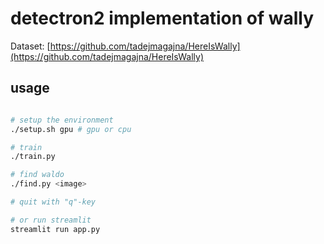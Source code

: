 # detectron2 implementation of wally

Dataset: [https://github.com/tadejmagajna/HereIsWally](https://github.com/tadejmagajna/HereIsWally)

## usage
```bash

# setup the environment
./setup.sh gpu # gpu or cpu

# train
./train.py

# find waldo
./find.py <image>

# quit with "q"-key

# or run streamlit
streamlit run app.py
```

